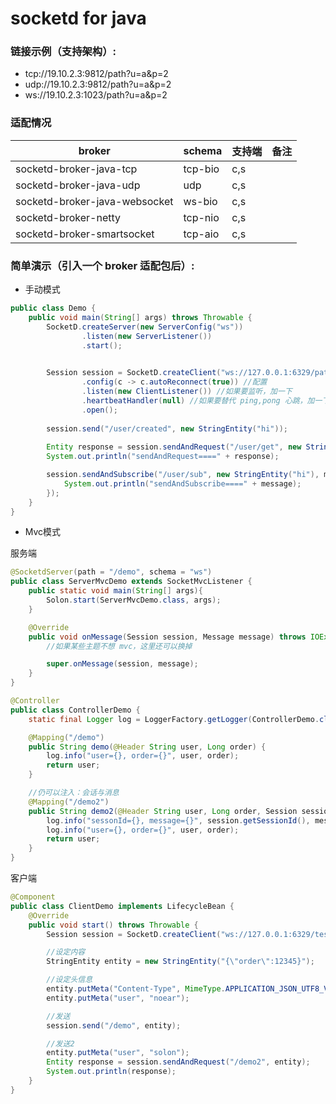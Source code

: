 # socketd for java

### 链接示例（支持架构）:

* tcp://19.10.2.3:9812/path?u=a&p=2
* udp://19.10.2.3:9812/path?u=a&p=2
* ws://19.10.2.3:1023/path?u=a&p=2

### 适配情况

| broker                        | schema  | 支持端 | 备注 |
|-------------------------------|---------|-----|--|
| socketd-broker-java-tcp       | tcp-bio | c,s |  |
| socketd-broker-java-udp       | udp     | c,s |  |
| socketd-broker-java-websocket | ws-bio  | c,s |  |
| socketd-broker-netty          | tcp-nio | c,s |  |
| socketd-broker-smartsocket    | tcp-aio | c,s |  |


### 简单演示（引入一个 broker 适配包后）:

* 手动模式

```java
public class Demo {
    public void main(String[] args) throws Throwable {
        SocketD.createServer(new ServerConfig("ws"))
                .listen(new ServerListener())
                .start();

        
        Session session = SocketD.createClient("ws://127.0.0.1:6329/path?u=a&p=2")
                .config(c -> c.autoReconnect(true)) //配置
                .listen(new ClientListener()) //如果要监听，加一下
                .heartbeatHandler(null) //如果要替代 ping,pong 心跳，加一下
                .open();
        
        session.send("/user/created", new StringEntity("hi"));
        
        Entity response = session.sendAndRequest("/user/get", new StringEntity("hi"));
        System.out.println("sendAndRequest====" + response);

        session.sendAndSubscribe("/user/sub", new StringEntity("hi"), message -> {
            System.out.println("sendAndSubscribe====" + message);
        });
    }
}
```

* Mvc模式

服务端

```java
@SocketdServer(path = "/demo", schema = "ws")
public class ServerMvcDemo extends SocketMvcListener {
    public static void main(String[] args){
        Solon.start(ServerMvcDemo.class, args);
    }

    @Override
    public void onMessage(Session session, Message message) throws IOException {
        //如果某些主题不想 mvc，这里还可以换掉

        super.onMessage(session, message);
    }
}

@Controller
public class ControllerDemo {
    static final Logger log = LoggerFactory.getLogger(ControllerDemo.class);

    @Mapping("/demo")
    public String demo(@Header String user, Long order) {
        log.info("user={}, order={}", user, order);
        return user;
    }

    //仍可以注入：会话与消息
    @Mapping("/demo2")
    public String demo2(@Header String user, Long order, Session session, Message message) {
        log.info("sessonId={}, message={}", session.getSessionId(), message);
        log.info("user={}, order={}", user, order);
        return user;
    }
}
```

客户端

```java
@Component
public class ClientDemo implements LifecycleBean {
    @Override
    public void start() throws Throwable {
        Session session = SocketD.createClient("ws://127.0.0.1:6329/test?u=a&p=2").open();

        //设定内容
        StringEntity entity = new StringEntity("{\"order\":12345}");

        //设定头信息
        entity.putMeta("Content-Type", MimeType.APPLICATION_JSON_UTF8_VALUE);
        entity.putMeta("user", "noear");

        //发送
        session.send("/demo", entity);

        //发送2
        entity.putMeta("user", "solon");
        Entity response = session.sendAndRequest("/demo2", entity);
        System.out.println(response);
    }
}
```


